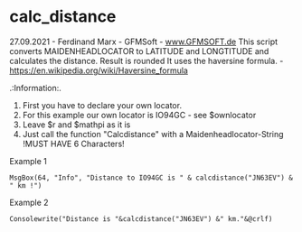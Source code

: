 # calc_distance
27.09.2021 - Ferdinand Marx - GFMSoft - www.GFMSOFT.de
This script converts MAIDENHEADLOCATOR to LATITUDE and LONGTITUDE and calculates the distance.
Result is rounded
It uses the haversine formula. - https://en.wikipedia.org/wiki/Haversine_formula

.:Information:.

1. First you have to declare your own locator.
2. For this example our own locator is IO94GC - see $ownlocator
3. Leave $r and $mathpi as it is
4. Just call the function "Calcdistance" with a Maidenheadlocator-String !MUST HAVE 6 Characters!



Example 1
```
MsgBox(64, "Info", "Distance to IO94GC is " & calcdistance("JN63EV") & " km !")
```

Example 2
```
Consolewrite("Distance is "&calcdistance("JN63EV") &" km."&@crlf)
```

